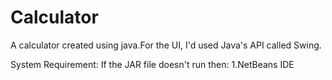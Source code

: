 # Calculator
A calculator created using java.For the UI, I'd used Java's API called Swing.

System Requirement:
  If the JAR file doesn't run then:
    1.NetBeans IDE
